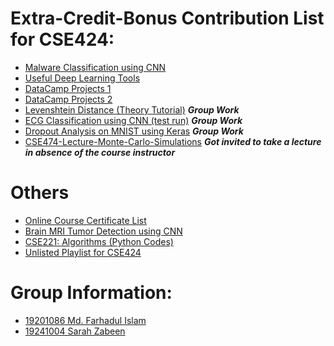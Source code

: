 
# Extra-Credit-Bonus Contribution List for CSE424:

- [Malware Classification using CNN](https://github.com/farhad324/Malware-Classification-Malimg-Dataset-Tensorflow) 
- [Useful Deep Learning Tools](https://github.com/farhad324/useful-deep-learning-tools)
- [DataCamp Projects 1](https://github.com/farhad324/DataCamp-Projects)
- [DataCamp Projects 2](https://github.com/farhad324/S-P-Case-Study-Datacamp-Introduction-to-Python-for-Finance)
- [Levenshtein Distance (Theory Tutorial)](https://youtu.be/x0TRRg3Kn38) ***Group Work***
- [ECG Classification using CNN (test run)](https://github.com/farhad324/CSE424/blob/main/submission%202/ecg_classification_test_run_extra.ipynb) ***Group Work***
- [Dropout Analysis on MNIST using Keras](https://github.com/farhad324/CSE424/blob/main/submission%203/Dropout%20Analysis%20on%20MNIST%20using%20Keras.ipynb) ***Group Work***
- [CSE474-Lecture-Monte-Carlo-Simulations](https://www.youtube.com/watch?v=sKO0243i6-Y&t=2s) ***Got invited to take a lecture in absence of the course instructor***

# Others
- [Online Course Certificate List](https://github.com/farhad324/My-eCertificates)
- [Brain MRI Tumor Detection using CNN](https://github.com/farhad324/Brain-MRI-Tumor-Classification-Using-CNN)
- [CSE221: Algorithms (Python Codes)](https://github.com/farhad324/Algorithms-CSE221) 
- [Unlisted Playlist for CSE424](https://youtube.com/playlist?list=PLojmVbOs39UPBUIDMAD-JVEvYRx69MAxj)

# Group Information:
- [19201086 Md. Farhadul Islam](https://github.com/farhad324) 
- [19241004 Sarah Zabeen](https://github.com/SarahZabeen)

